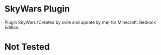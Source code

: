 # SkyWars Plugin

Plugin SkyWars (Created by svile and update by me) for Minecraft: Bedrock Edition.

# Not Tested
